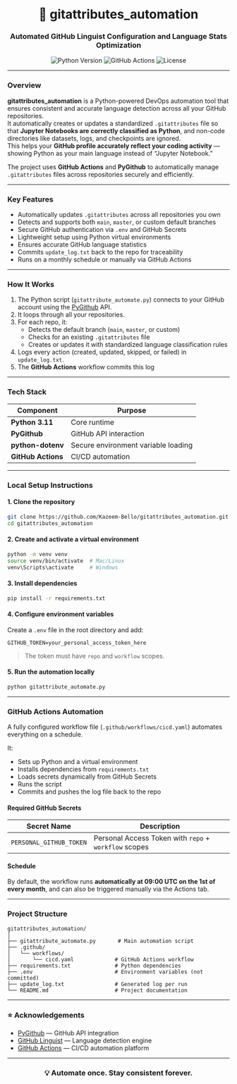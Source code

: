 <h1 align="center">🤖 gitattributes_automation</h1>
<h3 align="center">Automated GitHub Linguist Configuration and Language Stats Optimization</h3>

<p align="center">
  <img src="https://img.shields.io/badge/Python-3.11-blue?style=flat-square&logo=python" alt="Python Version"/>
  <img src="https://img.shields.io/badge/GitHub%20Actions-Automated-success?style=flat-square&logo=githubactions" alt="GitHub Actions"/>
  <img src="https://img.shields.io/badge/License-MIT-green?style=flat-square" alt="License"/>
</p>

---

### Overview

**gitattributes_automation** is a Python-powered DevOps automation tool that ensures consistent and accurate language detection across all your GitHub repositories.  
It automatically creates or updates a standardized `.gitattributes` file so that **Jupyter Notebooks are correctly classified as Python**, and non-code directories like datasets, logs, and checkpoints are ignored.  
This helps your **GitHub profile accurately reflect your coding activity** — showing Python as your main language instead of “Jupyter Notebook.”

The project uses **GitHub Actions** and **PyGithub** to automatically manage `.gitattributes` files across repositories securely and efficiently.

---

### Key Features

- Automatically updates `.gitattributes` across all repositories you own  
- Detects and supports both `main`, `master`, or custom default branches  
- Secure GitHub authentication via `.env` and GitHub Secrets  
- Lightweight setup using Python virtual environments  
- Ensures accurate GitHub language statistics    
- Commits `update_log.txt` back to the repo for traceability  
- Runs on a monthly schedule or manually via GitHub Actions  

---

### How It Works

1. The Python script (`gitattribute_automate.py`) connects to your GitHub account using the [PyGithub](https://github.com/PyGithub/PyGithub) API.  
2. It loops through all your repositories.  
3. For each repo, it:
   - Detects the default branch (`main`, `master`, or custom)
   - Checks for an existing `.gitattributes` file  
   - Creates or updates it with standardized language classification rules  
4. Logs every action (created, updated, skipped, or failed) in `update_log.txt`.  
5. The **GitHub Actions** workflow commits this log

---

### Tech Stack

| Component | Purpose |
|------------|----------|
| **Python 3.11** | Core runtime |
| **PyGithub** | GitHub API interaction |
| **python-dotenv** | Secure environment variable loading |
| **GitHub Actions** | CI/CD automation |

---

### Local Setup Instructions

#### 1. Clone the repository
```bash
git clone https://github.com/Kazeem-Bello/gitattributes_automation.git
cd gitattributes_automation
```

#### 2. Create and activate a virtual environment
```bash
python -m venv venv
source venv/bin/activate  # Mac/Linux
venv\Scripts\activate     # Windows
```

#### 3. Install dependencies
```bash
pip install -r requirements.txt
```

#### 4. Configure environment variables
Create a `.env` file in the root directory and add:
```
GITHUB_TOKEN=your_personal_access_token_here
```
> The token must have `repo` and `workflow` scopes.

#### 5. Run the automation locally
```bash
python gitattribute_automate.py
```

---

### GitHub Actions Automation

A fully configured workflow file (`.github/workflows/cicd.yaml`) automates everything on a schedule.

It:
- Sets up Python and a virtual environment  
- Installs dependencies from `requirements.txt`  
- Loads secrets dynamically from GitHub Secrets  
- Runs the script  
- Commits and pushes the log file back to the repo 

#### Required GitHub Secrets

| Secret Name | Description |
|--------------|-------------|
| `PERSONAL_GITHUB_TOKEN` | Personal Access Token with `repo` + `workflow` scopes |

#### Schedule
By default, the workflow runs **automatically at 09:00 UTC on the 1st of every month**, and can also be triggered manually via the Actions tab.

---


### Project Structure

```
gitattributes_automation/
│
├── gitattribute_automate.py       # Main automation script
├── .github/
│   └── workflows/
│       └── cicd.yaml             # GitHub Actions workflow
├── requirements.txt              # Python dependencies
├── .env                          # Environment variables (not committed)
├── update_log.txt                # Generated log per run
└── README.md                     # Project documentation
```

---

### ⭐ Acknowledgements

- [PyGithub](https://github.com/PyGithub/PyGithub) — GitHub API integration  
- [GitHub Linguist](https://github.com/github/linguist) — Language detection engine  
- [GitHub Actions](https://docs.github.com/en/actions) — CI/CD automation platform  

---

<h3 align="center">💡 Automate once. Stay consistent forever.</h3>
